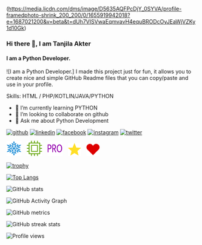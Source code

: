 (https://media.licdn.com/dms/image/D5635AQFPcDjY_0SYVA/profile-framedphoto-shrink_200_200/0/1655919942018?e=1687021200&v=beta&t=dUh7VISVwaEqmvavH4equBRODcOyJEaWjVZKy1d10Gk)

### Hi there 👋, I am Tanjila Akter
#### I am a Python Developer.
![I am a Python Developer.]
I made this project just for fun, it allows you to create nice and simple GitHub Readme files that you can copy/paste and use in your profile.

Skills: HTML / PHP/KOTLIN/JAVA/PYTHON

- 🌱 I’m currently learning PYTHON 
- 👯 I’m looking to collaborate on github 
- 💬 Ask me about Python Development 


[<img src='https://cdn.jsdelivr.net/npm/simple-icons@3.0.1/icons/github.svg' alt='github' height='40'>](https://github.com/https://github.com/Tanjila13)  [<img src='https://cdn.jsdelivr.net/npm/simple-icons@3.0.1/icons/linkedin.svg' alt='linkedin' height='40'>](https://www.linkedin.com/in/https://www.linkedin.com/in/tanjila-akter-munni-3029ab199//)  [<img src='https://cdn.jsdelivr.net/npm/simple-icons@3.0.1/icons/facebook.svg' alt='facebook' height='40'>](https://www.facebook.com/https://www.facebook.com/tanzilaakter.munni/)  [<img src='https://cdn.jsdelivr.net/npm/simple-icons@3.0.1/icons/instagram.svg' alt='instagram' height='40'>](https://www.instagram.com/https://www.instagram.com/t_a_munni//)  [<img src='https://cdn.jsdelivr.net/npm/simple-icons@3.0.1/icons/twitter.svg' alt='twitter' height='40'>](https://twitter.com/https://twitter.com/TanzilaMunni)  

<a href='https://archiveprogram.github.com/'><img src='https://raw.githubusercontent.com/acervenky/animated-github-badges/master/assets/acbadge.gif' width='40' height='40'></a> <a href='https://docs.github.com/en/developers'><img src='https://raw.githubusercontent.com/acervenky/animated-github-badges/master/assets/devbadge.gif' width='40' height='40'></a> <a href='https://github.com/pricing'><img src='https://raw.githubusercontent.com/acervenky/animated-github-badges/master/assets/pro.gif' width='40' height='40'></a> <a href='https://stars.github.com/'><img src='https://raw.githubusercontent.com/acervenky/animated-github-badges/master/assets/starbadge.gif' width='35' height='35'></a> <a href='https://docs.github.com/en/github/supporting-the-open-source-community-with-github-sponsors'><img src='https://raw.githubusercontent.com/acervenky/animated-github-badges/master/assets/sponsorbadge.gif' width='35' height='35'></a> 

[![trophy](https://github-profile-trophy.vercel.app/?username=https://github.com/Tanjila13)](https://github.com/ryo-ma/github-profile-trophy)

[![Top Langs](https://github-readme-stats.vercel.app/api/top-langs/?username=https://github.com/Tanjila13)](https://github.com/anuraghazra/github-readme-stats)

![GitHub stats](https://github-readme-stats.vercel.app/api?username=https://github.com/Tanjila13&show_icons=true&count_private=true)  

![GitHub Activity Graph](https://activity-graph.herokuapp.com/graph?username=https://github.com/Tanjila13)  

![GitHub metrics](https://metrics.lecoq.io/https://github.com/Tanjila13)  

![GitHub streak stats](https://streak-stats.demolab.com/?user=https://github.com/Tanjila13)  

![Profile views](https://gpvc.arturio.dev/https://github.com/Tanjila13)  
